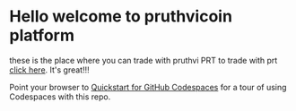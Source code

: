 
# Hello welcome to pruthvicoin platform

these is the place where you can trade with pruthvi PRT  to trade with prt  [click here](https://app.uniswap.org/#/swap). It's great!!!

Point your browser to [Quickstart for GitHub Codespaces](https://docs.github.com/en/codespaces/getting-started/quickstart) for a tour of using Codespaces with this repo.
